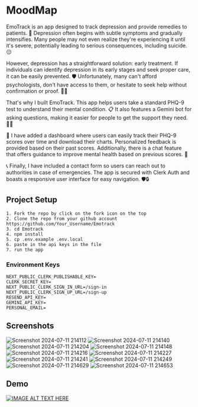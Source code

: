 # MoodMap

EmoTrack is an app designed to track depression and provide remedies to patients. 🌟 Depression often begins with subtle symptoms and gradually intensifies. Many people may not even realize they're experiencing it until it's severe, potentially leading to serious consequences, including suicide. 😔

However, depression has a straightforward solution: early treatment. If individuals can identify depression in its early stages and seek proper care, it can be easily prevented. 🛡️ Unfortunately, many can't afford psychologists, don't have access to them, or hesitate to seek help without confirmation or proof. 💸🚫

That's why I built EmoTrack. This app helps users take a standard PHQ-9 test to understand their mental condition. 📋 It also features a Gemini bot for asking questions, making it easier for people to get the support they need. 🤖💬

🌟 I have added a dashboard where users can easily track their PHQ-9 scores over time and download their charts. Personalized feedback is provided based on their past scores. Additionally, there is a chat feature that offers guidance to improve mental health based on previous scores. 💬

📞 Finally, I have included a contact form so users can reach out to authorities in case of emergencies. The app is secured with Clerk Auth and boasts a responsive user interface for easy navigation. 🛡️🔒

## Project Setup

```
1. Fork the repo by click on the fork icon on the top
2. Clone the repo from your github account https://github.com/Your_Username/Emotrack
3. cd Emotrack
4. npm install
5. cp .env.example .env.local
6. paste in the api keys in the file
7. run the app
```

### Environment Keys

```
NEXT_PUBLIC_CLERK_PUBLISHABLE_KEY=
CLERK_SECRET_KEY=
NEXT_PUBLIC_CLERK_SIGN_IN_URL=/sign-in
NEXT_PUBLIC_CLERK_SIGN_UP_URL=/sign-up
RESEND_API_KEY=
GEMINI_API_KEY=
PERSONAL_EMAIL=
```

## Screenshots

![Screenshot 2024-07-11 214112](https://github.com/kanugurajesh/EmoTrack/assets/77529419/a57a3fc4-cdaa-4805-aae8-3168e956bca2)
![Screenshot 2024-07-11 214140](https://github.com/kanugurajesh/EmoTrack/assets/77529419/cc9ec635-15f6-4228-abd3-fe258551f234)
![Screenshot 2024-07-11 214204](https://github.com/kanugurajesh/EmoTrack/assets/77529419/f1cd36a9-ca7e-4728-bd7b-92ef07a2df37)
![Screenshot 2024-07-11 214148](https://github.com/kanugurajesh/EmoTrack/assets/77529419/ab3ed2a1-dad7-482b-80a2-d973cc478f44)
![Screenshot 2024-07-11 214216](https://github.com/kanugurajesh/EmoTrack/assets/77529419/a1925dc9-ca7d-4fa9-aaad-c99d5fef52a9)
![Screenshot 2024-07-11 214227](https://github.com/kanugurajesh/EmoTrack/assets/77529419/53b1a24d-5fb4-4568-9643-4163d4c62494)
![Screenshot 2024-07-11 214241](https://github.com/kanugurajesh/EmoTrack/assets/77529419/98227fd6-5402-41b1-9398-fe261b5d62b0)
![Screenshot 2024-07-11 214249](https://github.com/kanugurajesh/EmoTrack/assets/77529419/3aaefaac-c66b-46ac-a893-30e50a61d932)
![Screenshot 2024-07-11 214629](https://github.com/kanugurajesh/EmoTrack/assets/77529419/be0c7615-9fb5-4569-ada6-89d0aa97558b)
![Screenshot 2024-07-11 214653](https://github.com/kanugurajesh/EmoTrack/assets/77529419/8f592130-a1a9-4cb6-ac87-eade209a7eba)

## Demo

[![IMAGE ALT TEXT HERE](https://img.youtube.com/vi/ishSpscxE0U/0.jpg)](https://www.youtube.com/watch?v=nS3GDoRUpZs)
